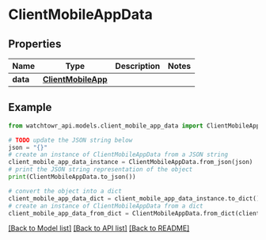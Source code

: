 # ClientMobileAppData


## Properties

Name | Type | Description | Notes
------------ | ------------- | ------------- | -------------
**data** | [**ClientMobileApp**](ClientMobileApp.md) |  | 

## Example

```python
from watchtowr_api.models.client_mobile_app_data import ClientMobileAppData

# TODO update the JSON string below
json = "{}"
# create an instance of ClientMobileAppData from a JSON string
client_mobile_app_data_instance = ClientMobileAppData.from_json(json)
# print the JSON string representation of the object
print(ClientMobileAppData.to_json())

# convert the object into a dict
client_mobile_app_data_dict = client_mobile_app_data_instance.to_dict()
# create an instance of ClientMobileAppData from a dict
client_mobile_app_data_from_dict = ClientMobileAppData.from_dict(client_mobile_app_data_dict)
```
[[Back to Model list]](../README.md#documentation-for-models) [[Back to API list]](../README.md#documentation-for-api-endpoints) [[Back to README]](../README.md)


